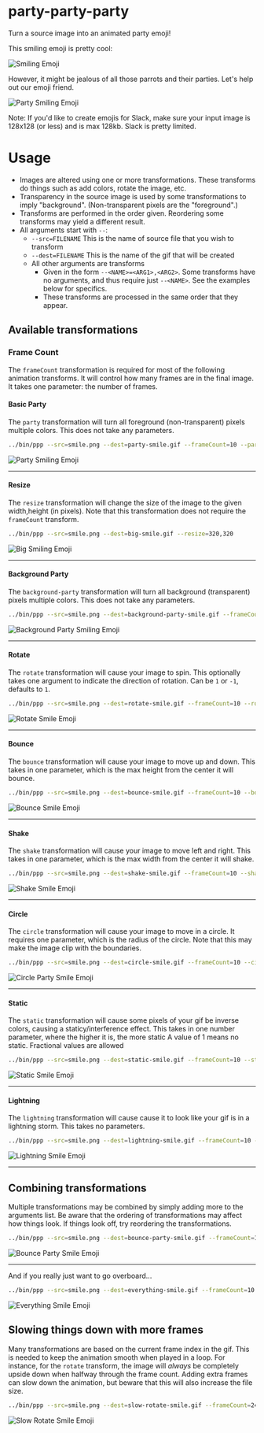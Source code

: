 # party-party-party

Turn a source image into an animated party emoji!

This smiling emoji is pretty cool:

![Smiling Emoji](./examples/smile.png 'Smiling Emoji')

However, it might be jealous of all those parrots and their parties. Let's help out our emoji friend.

![Party Smiling Emoji](./examples/party-smile.gif 'Party Smiling Emoji')

Note: If you'd like to create emojis for Slack, make sure your input image is 128x128 (or less) and is max 128kb. Slack is pretty limited.

# Usage

- Images are altered using one or more transformations. These transforms do things such as add colors, rotate the image, etc.
- Transparency in the source image is used by some transformations to imply "background". (Non-transparent pixels are the "foreground".)
- Transforms are performed in the order given. Reordering some transforms may yield a different result.
- All arguments start with `--`:
  - `--src=FILENAME` This is the name of source file that you wish to transform
  - `--dest=FILENAME` This is the name of the gif that will be created
  - All other arguments are transforms
    - Given in the form `--<NAME>=<ARG1>,<ARG2>`. Some transforms have no arguments, and thus require just `--<NAME>`. See the examples below for specifics.
    - These transforms are processed in the same order that they appear.

## Available transformations

### Frame Count

The `frameCount` transformation is required for most of the following animation transforms. It will control how many frames are in the final image. It takes one parameter: the number of frames.

#### Basic Party

The `party` transformation will turn all foreground (non-transparent) pixels multiple colors. This does not take any parameters.

```sh
../bin/ppp --src=smile.png --dest=party-smile.gif --frameCount=10 --party
```

![Party Smiling Emoji](./examples/party-smile.gif 'Party Smiling Emoji')

---

#### Resize

The `resize` transformation will change the size of the image to the given width,height (in pixels). Note that this transformation does not require the `frameCount` transform.

```sh
../bin/ppp --src=smile.png --dest=big-smile.gif --resize=320,320
```

![Big Smiling Emoji](./examples/big-smile.gif 'Big Smiling Emoji')

---

#### Background Party

The `background-party` transformation will turn all background (transparent) pixels multiple colors. This does not take any parameters.

```sh
../bin/ppp --src=smile.png --dest=background-party-smile.gif --frameCount=10 --background-party
```

![Background Party Smiling Emoji](./examples/background-party-smile.gif 'Background Party Smiling Emoji')

---

#### Rotate

The `rotate` transformation will cause your image to spin. This optionally takes one argument to indicate the direction of rotation. Can be `1` or `-1`, defaults to `1`.

```sh
../bin/ppp --src=smile.png --dest=rotate-smile.gif --frameCount=10 --rotate
```

![Rotate Smile Emoji](./examples/rotate-smile.gif 'Rotate Smile Emoji')

---

#### Bounce

The `bounce` transformation will cause your image to move up and down. This takes in one parameter, which is the max height from the center it will bounce.

```sh
../bin/ppp --src=smile.png --dest=bounce-smile.gif --frameCount=10 --bounce=8
```

![Bounce Smile Emoji](./examples/bounce-smile.gif 'Bounce Smile Emoji')

---

#### Shake

The `shake` transformation will cause your image to move left and right. This takes in one parameter, which is the max width from the center it will shake.

```sh
../bin/ppp --src=smile.png --dest=shake-smile.gif --frameCount=10 --shake=8
```

![Shake Smile Emoji](./examples/shake-smile.gif 'Shake Smile Emoji')

---

#### Circle

The `circle` transformation will cause your image to move in a circle. It requires one parameter, which is the radius of the circle.
Note that this may make the image clip with the boundaries.

```sh
../bin/ppp --src=smile.png --dest=circle-smile.gif --frameCount=10 --circle=6
```

![Circle Party Smile Emoji](./examples/circle-smile.gif 'Circle Smile Emoji')

---

#### Static

The `static` transformation will cause some pixels of your gif be inverse colors, causing a staticy/interference effect.
This takes in one number parameter, where the higher it is, the more static
A value of 1 means no static. Fractional values are allowed

```sh
../bin/ppp --src=smile.png --dest=static-smile.gif --frameCount=10 --static=1.5
```

![Static Smile Emoji](./examples/static-smile.gif 'Static Smile Emoji')

---

#### Lightning

The `lightning` transformation will cause cause it to look like your gif is in a lightning storm. This takes no parameters.

```sh
../bin/ppp --src=smile.png --dest=lightning-smile.gif --frameCount=10 --lightning
```

![Lightning Smile Emoji](./examples/lightning-smile.gif 'Lightning Smile Emoji')

---

## Combining transformations

Multiple transformations may be combined by simply adding more to the arguments list.
Be aware that the ordering of transformations may affect how things look. If things look off, try reordering the transformations.

```sh
../bin/ppp --src=smile.png --dest=bounce-party-smile.gif --frameCount=10 --resize=120,120 --bounce=6 --party
```

![Bounce Party Smile Emoji](./examples/bounce-party-smile.gif 'Bounce Party Smile Emoji')

---

And if you really just want to go overboard...

```sh
../bin/ppp --src=smile.png --dest=everything-smile.gif --frameCount=10 --static=1.5 --rotate --bounce=8 --circle=5 --background-party
```

![Everything Smile Emoji](./examples/everything-smile.gif 'Everything Smile Emoji')

## Slowing things down with more frames

Many transformations are based on the current frame index in the gif. This is needed to keep the animation smooth when played in a loop. For instance, for the `rotate` transform, the image will _always_ be completely upside down when halfway through the frame count.
Adding extra frames can slow down the animation, but beware that this will also increase the file size.

```sh
../bin/ppp --src=smile.png --dest=slow-rotate-smile.gif --frameCount=24 --rotate=-1
```

![Slow Rotate Smile Emoji](./examples/slow-rotate-smile.gif 'Slow Rotate Smile Emoji')

